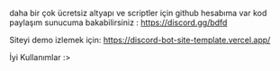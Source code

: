 daha bir çok ücretsiz altyapı ve scriptler için github hesabıma var kod paylaşım sunucuma bakabilirsiniz : 
https://discord.gg/bdfd

Siteyi demo izlemek için: 
https://discord-bot-site-template.vercel.app/

İyi Kullanımlar :>
